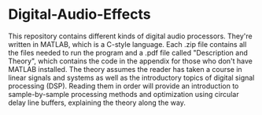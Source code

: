 # Digital-Audio-Effects
This repository contains different kinds of digital audio processors. They're written in MATLAB, which is a C-style language. Each .zip file contains all the files needed to run the program and a .pdf file called "Description and Theory", which contains the code in the appendix for those who don't have MATLAB installed. The theory assumes the reader has taken a course in linear signals and systems as well as the introductory topics of digital signal processing (DSP). Reading them in order will provide an introduction to sample-by-sample processing methods and optimization using circular delay line buffers, explaining the theory along the way. 

